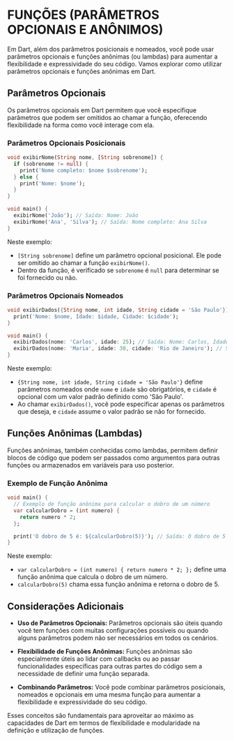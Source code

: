 # FUNÇÕES (PARÂMETROS OPCIONAIS E ANÔNIMOS)
Em Dart, além dos parâmetros posicionais e nomeados, você pode usar parâmetros opcionais e funções anônimas (ou lambdas) para aumentar a flexibilidade e expressividade do seu código. Vamos explorar como utilizar parâmetros opcionais e funções anônimas em Dart.

## Parâmetros Opcionais
Os parâmetros opcionais em Dart permitem que você especifique parâmetros que podem ser omitidos ao chamar a função, oferecendo flexibilidade na forma como você interage com ela.

### Parâmetros Opcionais Posicionais
```dart
void exibirNome(String nome, [String sobrenome]) {
  if (sobrenome != null) {
    print('Nome completo: $nome $sobrenome');
  } else {
    print('Nome: $nome');
  }
}

void main() {
  exibirNome('João'); // Saída: Nome: João
  exibirNome('Ana', 'Silva'); // Saída: Nome completo: Ana Silva
}
```

Neste exemplo:
- `[String sobrenome]` define um parâmetro opcional posicional. Ele pode ser omitido ao chamar a função `exibirNome()`.
- Dentro da função, é verificado se `sobrenome` é `null` para determinar se foi fornecido ou não.

### Parâmetros Opcionais Nomeados
```dart
void exibirDados({String nome, int idade, String cidade = 'São Paulo'}) {
  print('Nome: $nome, Idade: $idade, Cidade: $cidade');
}

void main() {
  exibirDados(nome: 'Carlos', idade: 25); // Saída: Nome: Carlos, Idade: 25, Cidade: São Paulo
  exibirDados(nome: 'Maria', idade: 30, cidade: 'Rio de Janeiro'); // Saída: Nome: Maria, Idade: 30, Cidade: Rio de Janeiro
}
```

Neste exemplo:
- `{String nome, int idade, String cidade = 'São Paulo'}` define parâmetros nomeados onde `nome` e `idade` são obrigatórios, e `cidade` é opcional com um valor padrão definido como 'São Paulo'.
- Ao chamar `exibirDados()`, você pode especificar apenas os parâmetros que deseja, e `cidade` assume o valor padrão se não for fornecido.

## Funções Anônimas (Lambdas)
Funções anônimas, também conhecidas como lambdas, permitem definir blocos de código que podem ser passados como argumentos para outras funções ou armazenados em variáveis para uso posterior.

### Exemplo de Função Anônima
```dart
void main() {
  // Exemplo de função anônima para calcular o dobro de um número
  var calcularDobro = (int numero) {
    return numero * 2;
  };

  print('O dobro de 5 é: ${calcularDobro(5)}'); // Saída: O dobro de 5 é: 10
}
```

Neste exemplo:
- `var calcularDobro = (int numero) { return numero * 2; };` define uma função anônima que calcula o dobro de um número.
- `calcularDobro(5)` chama essa função anônima e retorna o dobro de 5.

## Considerações Adicionais
- **Uso de Parâmetros Opcionais:** Parâmetros opcionais são úteis quando você tem funções com muitas configurações possíveis ou quando alguns parâmetros podem não ser necessários em todos os cenários.
  
- **Flexibilidade de Funções Anônimas:** Funções anônimas são especialmente úteis ao lidar com callbacks ou ao passar funcionalidades específicas para outras partes do código sem a necessidade de definir uma função separada.

- **Combinando Parâmetros:** Você pode combinar parâmetros posicionais, nomeados e opcionais em uma mesma função para aumentar a flexibilidade e expressividade do seu código.

Esses conceitos são fundamentais para aproveitar ao máximo as capacidades de Dart em termos de flexibilidade e modularidade na definição e utilização de funções.